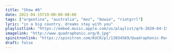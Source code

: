 ```yaml
---
title: "Show #8"
date: 2021-04-15T19:00:00-08:00
tags: ["argentina", "australia", "moz", "bowie", "riotgrrl"]
lyric: "in a big country, dreams stay with you"
playlistlink: "https://embed.music.apple.com/us/playlist/qrb-2020-04-15/pl.u-ovGZCEaD8L"
imagelink: "http://www.quadraphonic.org/8.jpg"
spinitronlink: "https://spinitron.com/KUCR/pl/13034569/Quadraphonic-Rock-Block"
draft: false
---
```

